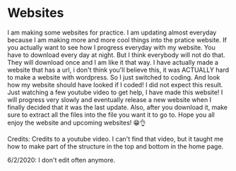 # Websites
I am making some websites for practice. I am updating almost everyday because I am making more and more cool things into the pratice website. If you actually want to see how I progress everyday with my website. You have to download every day at night. But I think everybody will not do that. They will download once and I am like it that way. I have actually made a website that has a url, i don't think you'll believe this, it was ACTUALLY hard to make a website with wordpress. So I just switched to coding. And look how my website should have looked if I coded! I did not expect this result. Just watching a few youtube video to get help, I have made this website! I will progress very slowly and eventually release a new website when I finally decided that it was the last update. Also, after you download it, make sure to extract all the files into the file you want it to go to. Hope you all enjoy the website and upcoming websites! 😁👌

Credits:
Credits to a youtube video. I can't find that video, but it taught me how to make part of the structure in the top and bottom in the home page.

6/2/2020: I don't edit often anymore.
